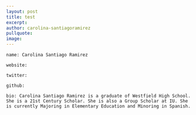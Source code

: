 ```yaml
---
layout: post
title: test
excerpt: 
author: carolina-santiagoramirez
pullquote:
image:
---
```


    name: Carolina Santiago Ramirez

    website:

    twitter:

    github:

    bio: Carolina Santiago Ramirez is a graduate of Westfield High School. She is a 21st Century Scholar. She is also a Group Scholar at IU. She is currently Majoring in Elementary Education and Minoring in Spanish.
  
